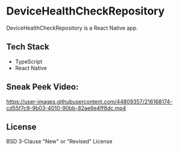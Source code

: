 # DeviceHealthCheckRepository

DeviceHealthCheckRepository is a React Native app. 

## Tech Stack
 - TypeScript
 - React Native 


## Sneak Peek Video:

https://user-images.githubusercontent.com/44809357/216168174-cd55f7c9-9b03-4010-90bb-82ae6e4ff8dc.mp4


## License

BSD 3-Clause "New" or "Revised" License
